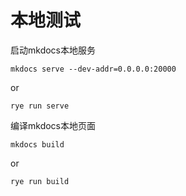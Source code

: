 # 本地测试

启动mkdocs本地服务

```
mkdocs serve --dev-addr=0.0.0.0:20000
```

or

```
rye run serve
```


编译mkdocs本地页面

```
mkdocs build
```

or 

```
rye run build
```
